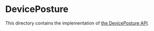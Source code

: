 # DevicePosture

This directory contains the implementation of [the DevicePosture API](https://w3c.github.io/device-posture/).

[Device Posture Mojo interface]: ../../../../../services/device/public/mojom/device_posture_provider.mojom
